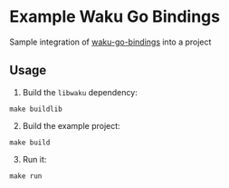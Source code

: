 # Example Waku Go Bindings

Sample integration of [waku-go-bindings](https://github.com/waku-org/waku-go-bindings) into a project

## Usage

1. Build the `libwaku` dependency:

```
make buildlib
```

2. Build the example project:

```
make build
```

3. Run it:

```
make run
```
